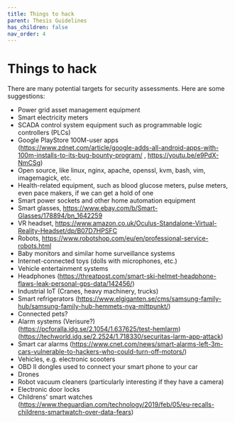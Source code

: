 ```yaml
---
title: Things to hack
parent: Thesis Guidelines
has_children: false
nav_order: 4
---
```


# Things to hack

There are many potential targets for security assessments. Here are some suggestions: 

- Power grid asset management equipment
- Smart electricity meters
- SCADA control system equipment such as programmable logic controllers (PLCs)
- Google PlayStore 100M-user apps (https://www.zdnet.com/article/google-adds-all-android-apps-with-100m-installs-to-its-bug-bounty-program/ , https://youtu.be/e9PdX-NmCSg)
- Open source, like linux, nginx, apache, openssl, kvm, bash, vim, imagemagick, etc.
- Health-related equipment, such as blood glucose meters, pulse meters, even pace makers, if we can get a hold of one
- Smart power sockets and other home automation equipment
- Smart glasses, https://www.ebay.com/b/Smart-Glasses/178894/bn_1642259
- VR headset, https://www.amazon.co.uk/Oculus-Standalone-Virtual-Reality-Headset/dp/B07D7HPSFC
- Robots, https://www.robotshop.com/eu/en/professional-service-robots.html
- Baby monitors and similar home surveillance systems
- Internet-connected toys (dolls with microphones, etc.)
- Vehicle entertainment systems 
- Headphones (https://threatpost.com/smart-ski-helmet-headphone-flaws-leak-personal-gps-data/142456/)
- Industrial IoT (Cranes, heavy machinery, trucks)
- Smart refrigerators (https://www.elgiganten.se/cms/samsung-family-hub/samsung-family-hub-hemmets-nya-mittpunkt/)
- Connected pets? 
- Alarm systems (Verisure?) (https://pcforalla.idg.se/2.1054/1.637625/test-hemlarm) (https://techworld.idg.se/2.2524/1.718330/securitas-larm-app-attack)
- Smart car alarms (https://www.cnet.com/news/smart-alarms-left-3m-cars-vulnerable-to-hackers-who-could-turn-off-motors/)
- Vehicles, e.g. electronic scooters
- OBD II dongles used to connect your smart phone to your car
- Drones
- Robot vacuum cleaners (particularly interesting if they have a camera)
- Electronic door locks
- Childrens' smart watches (https://www.theguardian.com/technology/2019/feb/05/eu-recalls-childrens-smartwatch-over-data-fears)
